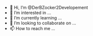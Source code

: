 - 👋 Hi, I’m @DerBZocker2Developement
- 👀 I’m interested in ...
- 🌱 I’m currently learning ...
- 💞️ I’m looking to collaborate on ...
- 📫 How to reach me ...

<!---
DerBZocker2Developement/DerBZocker2Developement is a ✨ special ✨ repository because its `README.md` (this file) appears on your GitHub profile.
You can click the Preview link to take a look at your changes.
--->
